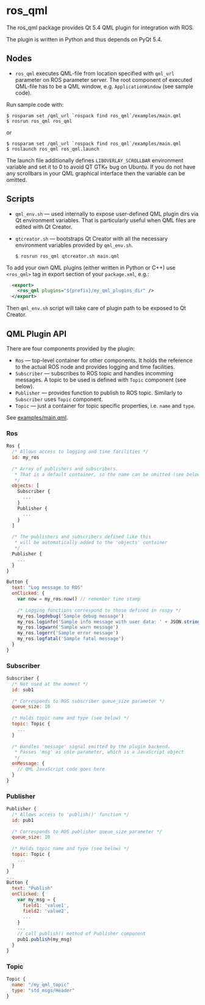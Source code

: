 # ros_qml
The ros_qml package provides Qt 5.4 QML plugin for integration with ROS.

The plugin is written in Python and thus depends on PyQt 5.4.

## Nodes

 * `ros_qml` executes QML-file from location specified with `qml_url` parameter on ROS parameter server. The root component of executed QML-file has to be a QML window, e.g. `ApplicationWindow` (see sample code).

Run sample code with:
```
$ rosparam set /qml_url `rospack find ros_qml`/examples/main.qml
$ rosrun ros_qml ros_qml
```
or
```
$ rosparam set /qml_url `rospack find ros_qml`/examples/main.qml
$ roslaunch ros_qml ros_qml.launch
```

The launch file additionally defines `LIBOVERLAY_SCROLLBAR` environment variable and set it to 0 to avoid QT GTK+ bug on Ubuntu. If you do not have any scrollbars in your QML graphical interface then the variable can be omitted.

## Scripts

 * `qml_env.sh` &mdash; used internally to expose user-defined QML plugin dirs via Qt environment variables. That is particularly useful when QML files are edited with Qt Creator.

 * `qtcreator.sh` &mdash; bootstraps Qt Creator with all the necessary environment variables provided by `qml_env.sh`.

    ```
    $ rosrun ros_qml qtcreator.sh main.qml
    ```

To add your own QML plugins (either written in Python or C++) use `<ros_qml>` tag in export section of your `package.xml`, e.g.:

```xml
  <export>
    <ros_qml plugins="${prefix}/my_qml_plugins_dir" />
  </export>
```

Then `qml_env.sh` script will take care of plugin path to be exposed to Qt Creator.

## QML Plugin API

There are four components provided by the plugin:

 * `Ros` &mdash; top-level container for other components. It holds the reference to the actual ROS node and provides logging and time facilities.
 * `Subscriber` &mdash; subscribes to ROS topic and handles incomming messages. A topic to be used is defined with `Topic` component (see below).
 * `Publisher` &mdash; provides function to publish to ROS topic. Similarly to `Subscriber` uses `Topic` component.
 * `Topic` &mdash; just a container for topic specific properties, i.e. `name` and `type`.

See [examples/main.qml](examples/main.qml).

### Ros

```qml
Ros {
  /* Allows access to logging and time facilities */
  id: my_ros
  
  /* Array of publishers and subscribers.
   * That is a default container, so the name can be omitted (see below)
   */
  objects: [
    Subscriber {
      ...
    }
    Publisher {
      ...
    }
  ]
  
  /* The publishers and subscribers defined like this
   * will be automatically added to the 'objects' container
   */
  Publisher {
    ...
  }
}

Button {
  text: "Log message to ROS"
  onClicked: {
    var now = my_ros.now() // remember time stamp
    
    /* Logging functions correspond to those defined in rospy */
    my_ros.logdebug('Sample debug message')
    my_ros.loginfo('Sample info message with user data: ' + JSON.stringify(now))
    my_ros.logwarn('Sample warn message')
    my_ros.logerr('Sample error message')
    my_ros.logfatal('Sample fatal message')
  }
}
```

### Subscriber

```qml
Subscriber {
  /* Not used at the moment */
  id: sub1
  
  /* Corresponds to ROS subscriber queue_size parameter */
  queue_size: 10
  
  /* Holds topic name and type (see below) */
  topic: Topic {
    ...
  }
  
  /* Handles 'message' signal emitted by the plugin backend. 
   * Passes 'msg' as sole parameter, which is a JavaScript object
   */
  onMessage: {
    // QML JavaScript code goes here
  }
}
```

### Publisher

```qml
Publisher {
  /* Allows access to 'publish()' function */
  id: pub1
  
  /* Corresponds to ROS publisher queue_size parameter */
  queue_size: 10
  
  /* Holds topic name and type (see below) */
  topic: Topic {
    ...
  }
}
...
Button {
  text: "Publish"
  onClicked: {
    var my_msg = {
      field1: 'value1',
      field2: 'value2',
      ...
    }
    ...
    // call publish() method of Publisher component
    pub1.publish(my_msg)
  }
}
```

### Topic

```qml
Topic {
  name: "/my_qml_topic"
  type: "std_msgs/Header"
}
```

